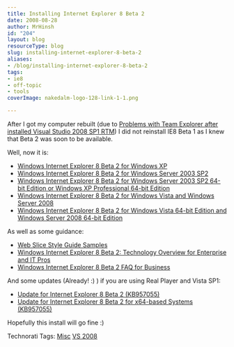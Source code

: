 ```yaml
---
title: Installing Internet Explorer 8 Beta 2
date: 2008-08-28
author: MrHinsh
id: "204"
layout: blog
resourceType: blog
slug: installing-internet-explorer-8-beta-2
aliases:
- /blog/installing-internet-explorer-8-beta-2
tags:
- ie8
- off-topic
- tools
coverImage: nakedalm-logo-128-link-1-1.png

---
```



After I got my computer rebuilt (due to [Problems with Team Explorer after installed Visual Studio 2008 SP1 RTM](http://blog.hinshelwood.com/archive/2008/08/12/problems-with-team-explorer-after-installed-visual-studio-2008-sp1.aspx)) I did not reinstall IE8 Beta 1 as I knew that Beta 2 was soon to be available.

Well, now it is:

- [Windows Internet Explorer 8 Beta 2 for Windows XP](http://www.microsoft.com/downloads/details.aspx?FamilyID=33fb40fd-2ee2-476a-a152-ed03734691b3&DisplayLang=en)
- [Windows Internet Explorer 8 Beta 2 for Windows Server 2003 SP2](http://www.microsoft.com/downloads/info.aspx?na=22&p=10&SrcDisplayLang=en&SrcCategoryId=6&SrcFamilyId=&u=%2fdownloads%2fdetails.aspx%3fFamilyID%3d104cc11b-a81c-420e-b896-a46116d64def%26DisplayLang%3den)
- [Windows Internet Explorer 8 Beta 2 for Windows Server 2003 SP2 64-bit Edition or Windows XP Professional 64-bit Edition](http://www.microsoft.com/downloads/info.aspx?na=22&p=6&SrcDisplayLang=en&SrcCategoryId=6&SrcFamilyId=&u=%2fdownloads%2fdetails.aspx%3fFamilyID%3d3648ed9d-3a8f-4fd5-875b-a2e9e7d5ecba%26DisplayLang%3den)
- [Windows Internet Explorer 8 Beta 2 for Windows Vista and Windows Server 2008](http://www.microsoft.com/downloads/info.aspx?na=22&p=13&SrcDisplayLang=en&SrcCategoryId=6&SrcFamilyId=&u=%2fdownloads%2fdetails.aspx%3fFamilyID%3d6ef71415-646f-4279-8b6b-193435ab2d80%26DisplayLang%3den)
- [Windows Internet Explorer 8 Beta 2 for Windows Vista 64-bit Edition and Windows Server 2008 64-bit Edition](http://www.microsoft.com/downloads/info.aspx?na=22&p=12&SrcDisplayLang=en&SrcCategoryId=6&SrcFamilyId=&u=%2fdownloads%2fdetails.aspx%3fFamilyID%3d87809432-919c-44c0-ab3e-94c5b0ed03d6%26DisplayLang%3den)

As well as some guidance:

- [Web Slice Style Guide Samples](http://www.microsoft.com/downloads/info.aspx?na=22&p=1&SrcDisplayLang=en&SrcCategoryId=6&SrcFamilyId=&u=%2fdownloads%2fdetails.aspx%3fFamilyID%3d85d15e3b-db17-431f-bb63-dca3a81d42b8%26DisplayLang%3den)
- [Windows Internet Explorer 8 Beta 2: Technology Overview for Enterprise and IT Pros](http://www.microsoft.com/downloads/info.aspx?na=22&p=2&SrcDisplayLang=en&SrcCategoryId=6&SrcFamilyId=&u=%2fdownloads%2fdetails.aspx%3fFamilyID%3dbc9c6664-8782-4851-a932-359ce8b5bdb5%26DisplayLang%3den)
- [Windows Internet Explorer 8 Beta 2 FAQ for Business](http://www.microsoft.com/downloads/info.aspx?na=22&p=3&SrcDisplayLang=en&SrcCategoryId=6&SrcFamilyId=&u=%2fdownloads%2fdetails.aspx%3fFamilyID%3d74f4cdcb-dc18-494f-a113-69fdbe4605a5%26DisplayLang%3den)

And some updates (Already! :) ) if you are using Real Player and Vista SP1:

- [Update for Internet Explorer 8 Beta 2 (KB957055)](http://www.microsoft.com/downloads/info.aspx?na=22&p=14&SrcDisplayLang=en&SrcCategoryId=6&SrcFamilyId=&u=%2fdownloads%2fdetails.aspx%3fFamilyID%3dff52a1fc-a02b-4d05-8ace-c0401b4f7feb%26DisplayLang%3den)
- [Update for Internet Explorer 8 Beta 2 for x64-based Systems (KB957055)](http://www.microsoft.com/downloads/info.aspx?na=22&p=15&SrcDisplayLang=en&SrcCategoryId=6&SrcFamilyId=&u=%2fdownloads%2fdetails.aspx%3fFamilyID%3da57d8608-c829-493c-b412-c91e67fe13bc%26DisplayLang%3den)

Hopefully this install will go fine :)

Technorati Tags: [Misc](http://technorati.com/tags/Misc) [VS 2008](http://technorati.com/tags/VS+2008)


